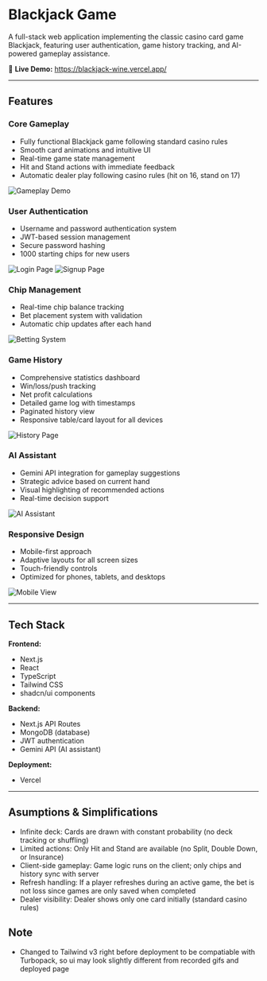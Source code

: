 # Blackjack Game

A full-stack web application implementing the classic casino card game Blackjack, featuring user authentication, game history tracking, and AI-powered gameplay assistance.

🔗 **Live Demo:** https://blackjack-wine.vercel.app/

---

## Features

### Core Gameplay
- Fully functional Blackjack game following standard casino rules
- Smooth card animations and intuitive UI
- Real-time game state management
- Hit and Stand actions with immediate feedback
- Automatic dealer play following casino rules (hit on 16, stand on 17)

![Gameplay Demo](./public/images/gameplay.gif)

### User Authentication
- Username and password authentication system
- JWT-based session management
- Secure password hashing
- 1000 starting chips for new users

![Login Page](./public/images/login.png)
![Signup Page](./public/images/signup.png)

### Chip Management
- Real-time chip balance tracking
- Bet placement system with validation
- Automatic chip updates after each hand

![Betting System](./public/images/chip-management.gif)

### Game History
- Comprehensive statistics dashboard
- Win/loss/push tracking
- Net profit calculations
- Detailed game log with timestamps
- Paginated history view
- Responsive table/card layout for all devices

![History Page](./public/images/history.gif)

### AI Assistant
- Gemini API integration for gameplay suggestions
- Strategic advice based on current hand
- Visual highlighting of recommended actions
- Real-time decision support

![AI Assistant](./public/images/ai-assistan.gif)

### Responsive Design
- Mobile-first approach
- Adaptive layouts for all screen sizes
- Touch-friendly controls
- Optimized for phones, tablets, and desktops

![Mobile View](./public/images/mobile.gif)

---

## Tech Stack

**Frontend:**
- Next.js
- React
- TypeScript
- Tailwind CSS
- shadcn/ui components

**Backend:**
- Next.js API Routes
- MongoDB (database)
- JWT authentication
- Gemini API (AI assistant)

**Deployment:**
- Vercel

---

## Asumptions & Simplifications
- Infinite deck: Cards are drawn with constant probability (no deck tracking or shuffling)
- Limited actions: Only Hit and Stand are available (no Split, Double Down, or Insurance)
- Client-side gameplay: Game logic runs on the client; only chips and history sync with server
- Refresh handling: If a player refreshes during an active game, the bet is not loss since games are only saved when completed
- Dealer visibility: Dealer shows only one card initially (standard casino rules)

## Note
- Changed to Tailwind v3 right before deployment to be compatiable with Turbopack, so ui may look slightly different from recorded gifs and deployed page
